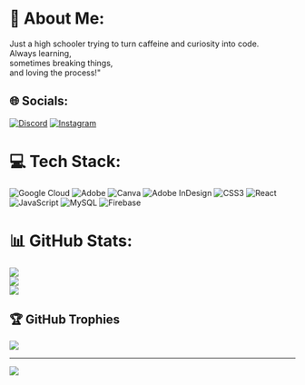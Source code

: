 # 💫 About Me:
Just a high schooler trying to turn caffeine and curiosity into code.<br>Always learning,<br>sometimes breaking things, <br>and loving the process!"


## 🌐 Socials:
[![Discord](https://img.shields.io/badge/Discord-%237289DA.svg?logo=discord&logoColor=white)](https://discord.gg/https://discord.gg/5NmAzkB8) [![Instagram](https://img.shields.io/badge/Instagram-%23E4405F.svg?logo=Instagram&logoColor=white)](https://instagram.com/https://www.instagram.com/yumitwtt/) 

# 💻 Tech Stack:
![Google Cloud](https://img.shields.io/badge/GoogleCloud-%234285F4.svg?style=for-the-badge&logo=google-cloud&logoColor=white) ![Adobe](https://img.shields.io/badge/adobe-%23FF0000.svg?style=for-the-badge&logo=adobe&logoColor=white) ![Canva](https://img.shields.io/badge/Canva-%2300C4CC.svg?style=for-the-badge&logo=Canva&logoColor=white) ![Adobe InDesign](https://img.shields.io/badge/Adobe%20InDesign-49021F?style=for-the-badge&logo=adobeindesign&logoColor=FF3366) ![CSS3](https://img.shields.io/badge/css3-%231572B6.svg?style=for-the-badge&logo=css3&logoColor=white) ![React](https://img.shields.io/badge/react-%2320232a.svg?style=for-the-badge&logo=react&logoColor=%2361DAFB) ![JavaScript](https://img.shields.io/badge/javascript-%23323330.svg?style=for-the-badge&logo=javascript&logoColor=%23F7DF1E) ![MySQL](https://img.shields.io/badge/mysql-4479A1.svg?style=for-the-badge&logo=mysql&logoColor=white) ![Firebase](https://img.shields.io/badge/firebase-a08021?style=for-the-badge&logo=firebase&logoColor=ffcd34)
# 📊 GitHub Stats:
![](https://github-readme-stats.vercel.app/api?username=leo0rzx&theme=dark&hide_border=false&include_all_commits=true&count_private=true)<br/>
![](https://github-readme-streak-stats.herokuapp.com/?user=leo0rzx&theme=dark&hide_border=false)<br/>
![](https://github-readme-stats.vercel.app/api/top-langs/?username=leo0rzx&theme=dark&hide_border=false&include_all_commits=true&count_private=true&layout=compact)

## 🏆 GitHub Trophies
![](https://github-profile-trophy.vercel.app/?username=leo0rzx&theme=radical&no-frame=false&no-bg=true&margin-w=4)

---
[![](https://visitcount.itsvg.in/api?id=leo0rzx&icon=0&color=0)](https://visitcount.itsvg.in)

<!-- Proudly created with GPRM ( https://gprm.itsvg.in ) -->
